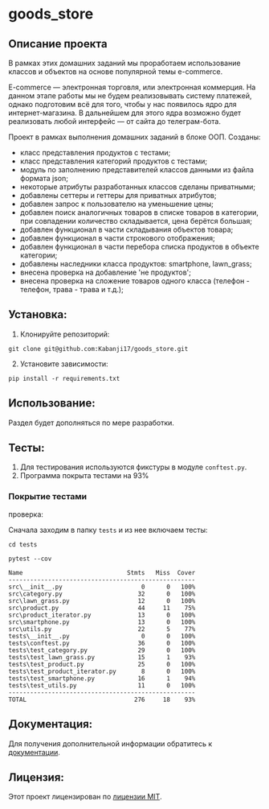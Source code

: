 # goods_store

## Описание проекта

В рамках этих домашних заданий мы проработаем использование классов и объектов на основе популярной темы e-commerce.

E-commerce — электронная торговля, или электронная коммерция. На данном этапе работы мы не будем реализовывать систему платежей, однако подготовим всё для того, чтобы у нас появилось ядро для интернет-магазина. В дальнейшем для этого ядра возможно будет реализовать любой интерфейс — от сайта до телеграм-бота.

Проект в рамках выполнения домашних заданий в блоке ООП. Созданы:

- класс представления продуктов с тестами;
- класс представления категорий продуктов с тестами;
- модуль по заполнению представителей классов данными из файла формата json;
- некоторые атрибуты разработанных классов сделаны приватными;
- добавлены сеттеры и геттеры для приватных атрибутов;
- добавлен запрос к пользователю на уменьшение цены;
- добавлен поиск аналогичных товаров в списке товаров в категории, при совпадении количество складывается, цена берётся большая;
- добавлен функционал в части складывания объектов товара;
- добавлен функционал в части строкового отображения;
- добавлен функционал в части перебора списка продуктов в объекте категории;
- добавлены наследники класса продуктов: smartphone, lawn_grass;
- внесена проверка на добавление 'не продуктов';
- внесена проверка на сложение товаров одного класса (телефон - телефон, трава - трава и т.д.);

## Установка:

1. Клонируйте репозиторий:
```
git clone git@github.com:Kabanji17/goods_store.git
```
2. Установите зависимости:
```
pip install -r requirements.txt
```
## Использование:

Раздел будет дополняться по мере разработки.

## Тесты:
1. Для тестирования используются фикстуры в модуле ```conftest.py```.
2. Программа покрыта тестами на 93%

### Покрытие тестами 

проверка:

Сначала заходим в папку ```tests``` и из нее включаем тесты:
```
cd tests
```
```
pytest --cov
```
```
Name                             Stmts   Miss  Cover
----------------------------------------------------
src\__init__.py                      0      0   100%
src\category.py                     32      0   100%
src\lawn_grass.py                   12      0   100%
src\product.py                      44     11    75%
src\product_iterator.py             13      0   100%
src\smartphone.py                   13      0   100%
src\utils.py                        22      5    77%
tests\__init__.py                    0      0   100%
tests\conftest.py                   36      0   100%
tests\test_category.py              29      0   100%
tests\test_lawn_grass.py            15      1    93%
tests\test_product.py               25      0   100%
tests\test_product_iterator.py       8      0   100%
tests\test_smartphone.py            16      1    94%
tests\test_utils.py                 11      0   100%
----------------------------------------------------
TOTAL                              276     18    93%
```
## Документация:

Для получения дополнительной информации обратитесь к [документации](docs/README.md).

## Лицензия:

Этот проект лицензирован по [лицензии MIT](LICENSE).